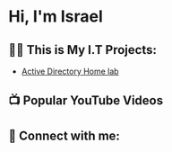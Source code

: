 <h1>Hi, I'm Israel </h1>

<h2>👨‍💻 This is My I.T Projects:</h2>

  - [Active Directory Home lab](https://github.com/bulabulai/activeDirectoryLab)

<h2>📺 Popular YouTube Videos</h2>


<h2> 🤳 Connect with me:</h2>



<!--
**bulabulai/israelb** is a ✨ _special_ ✨ repository because its `README.md` (this file) appears on your GitHub profile.

Here are some ideas to get you started:

- 🔭 I’m currently working on ...
- 🌱 I’m currently learning ...
- 👯 I’m looking to collaborate on ...
- 🤔 I’m looking for help with ...
- 💬 Ask me about ...
- 📫 How to reach me: ...
- 😄 Pronouns: ...
- ⚡ Fun fact: ...
-->
